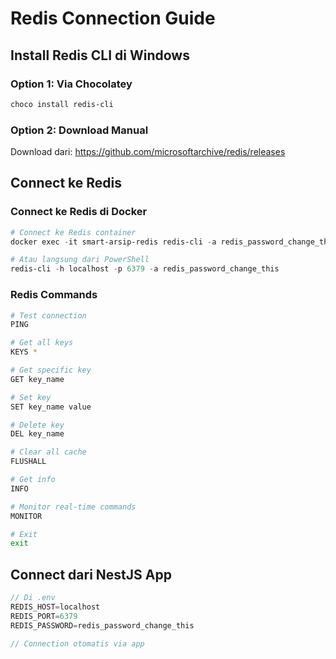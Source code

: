 # Redis Connection Guide

## Install Redis CLI di Windows

### Option 1: Via Chocolatey
```powershell
choco install redis-cli
```

### Option 2: Download Manual
Download dari: https://github.com/microsoftarchive/redis/releases

## Connect ke Redis

### Connect ke Redis di Docker
```powershell
# Connect ke Redis container
docker exec -it smart-arsip-redis redis-cli -a redis_password_change_this

# Atau langsung dari PowerShell
redis-cli -h localhost -p 6379 -a redis_password_change_this
```

### Redis Commands

```bash
# Test connection
PING

# Get all keys
KEYS *

# Get specific key
GET key_name

# Set key
SET key_name value

# Delete key
DEL key_name

# Clear all cache
FLUSHALL

# Get info
INFO

# Monitor real-time commands
MONITOR

# Exit
exit
```

## Connect dari NestJS App

```typescript
// Di .env
REDIS_HOST=localhost
REDIS_PORT=6379
REDIS_PASSWORD=redis_password_change_this

// Connection otomatis via app
```

